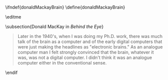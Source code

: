 \ifndef{donaldMackayBrain}
\define{donaldMackayBrain}

\editme

\subsection{Donald MacKay in *Behind the Eye*}

> Later in the 1940\'s, when I was doing my Ph.D. work, there was much
> talk of the brain as a computer and of the early digital computers
> that were just making the headlines as \"electronic brains.\" As an
> analogue computer man I felt strongly convinced that the brain,
> whatever it was, was not a digital computer. I didn\'t think it was an
> analogue computer either in the conventional sense.



\endif
